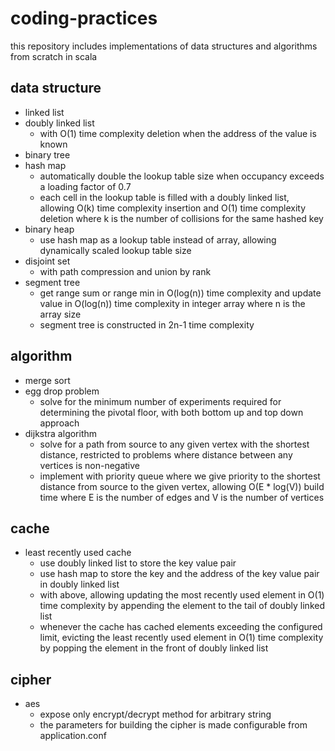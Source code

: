# coding-practices

this repository includes implementations of data structures and algorithms from scratch in scala

## data structure
* linked list
* doubly linked list
  * with O(1) time complexity deletion when the address of the value is known
* binary tree
* hash map
  * automatically double the lookup table size when occupancy exceeds a loading factor of 0.7
  * each cell in the lookup table is filled with a doubly linked list, allowing O(k) time complexity insertion and O(1) time complexity deletion where k is the number of collisions for the same hashed key
* binary heap
  * use hash map as a lookup table instead of array, allowing dynamically scaled lookup table size
* disjoint set
  * with path compression and union by rank
* segment tree
  * get range sum or range min in O(log(n)) time complexity and update value in O(log(n)) time complexity in integer array where n is the array size
  * segment tree is constructed in 2n-1 time complexity

## algorithm
* merge sort
* egg drop problem
  * solve for the minimum number of experiments required for determining the pivotal floor, with both bottom up and top down approach
* dijkstra algorithm
  * solve for a path from source to any given vertex with the shortest distance, restricted to problems where distance between any vertices is non-negative 
  * implement with priority queue where we give priority to the shortest distance from source to the given vertex, allowing O(E * log(V)) build time where E is the number of edges and V is the number of vertices

## cache
* least recently used cache
  * use doubly linked list to store the key value pair
  * use hash map to store the key and the address of the key value pair in doubly linked list
  * with above, allowing updating the most recently used element in O(1) time complexity by appending the element to the tail of doubly linked list
  * whenever the cache has cached elements exceeding the configured limit, evicting the least recently used element in O(1) time complexity by popping the element in the front of doubly linked list
  
## cipher
* aes
  * expose only encrypt/decrypt method for arbitrary string
  * the parameters for building the cipher is made configurable from application.conf
